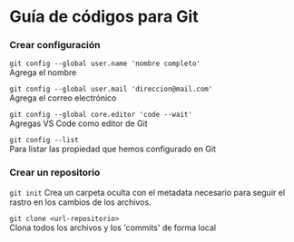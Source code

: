 # Guía de códigos para Git

### Crear configuración
`git config --global user.name 'nombre completo'`  
Agrega el nombre

`git config --global user.mail 'direccion@mail.com'`  
Agrega el correo electrónico

`git config --global core.editor 'code --wait'`  
Agregas VS Code como editor de Git

`git config --list`  
Para listar las propiedad que hemos configurado en Git  

### Crear un repositorio
`git init`
Crea un carpeta oculta con el metadata necesario para seguir el rastro en los cambios de los archivos.  

`git clone <url-repositorio>`  
Clona todos los archivos y los 'commits' de forma local  





